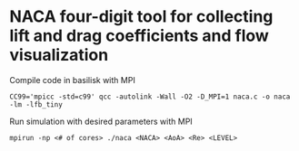 # NACA four-digit tool for collecting lift and drag coefficients and flow visualization
Compile code in basilisk with MPI
```
CC99='mpicc -std=c99' qcc -autolink -Wall -O2 -D_MPI=1 naca.c -o naca -lm -lfb_tiny
```
Run simulation with desired parameters with MPI
```
mpirun -np <# of cores> ./naca <NACA> <AoA> <Re> <LEVEL>
```
